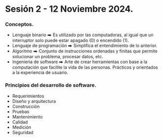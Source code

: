 # Sesión 2 - 12 Noviembre 2024.

### Conceptos.

- Lenguaje binario ⮕ Es utilizado por las computadoras, al igual que un interruptor solo puede estar apagado (0) o encendido (1).
- Lenguaje de programación ⮕ Simplifica el entendimiento de lo anterior.
- Algoritmo ⮕ Conjunto de instrucciones ordenadas y finitas que permite solucionar un problema, procesar datos, etc.
- Ingenieria de software ⮕ Arte de crear herramientas con base a la computación que facilite la vida de las personas. Prácticos y orientados a la experiencia de usuario.

### Principios del desarrollo de software.

- Requerimientos
- Diseño y arquitectura
- Construcción
- Pruebas
- Mantenimiento
- Calidad
- Medición
- Seguridad
